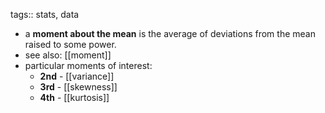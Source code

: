 tags:: stats, data

- a **moment about the mean** is the average of deviations from the mean raised to some power.
- see also: [[moment]]
- particular moments of interest:
	- **2nd** - [[variance]]
	- **3rd** - [[skewness]]
	- **4th** - [[kurtosis]]